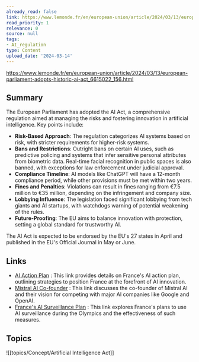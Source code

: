 ```yaml
---
already_read: false
link: https://www.lemonde.fr/en/european-union/article/2024/03/13/european-parliament-adopts-historic-ai-act_6615022_156.html
read_priority: 1
relevance: 0
source: null
tags:
- AI_regulation
type: Content
upload_date: '2024-03-14'
---
```


https://www.lemonde.fr/en/european-union/article/2024/03/13/european-parliament-adopts-historic-ai-act_6615022_156.html
## Summary

The European Parliament has adopted the AI Act, a comprehensive regulation aimed at managing the risks and fostering innovation in artificial intelligence. Key points include:

- **Risk-Based Approach**: The regulation categorizes AI systems based on risk, with stricter requirements for higher-risk systems.
- **Bans and Restrictions**: Outright bans on certain AI uses, such as predictive policing and systems that infer sensitive personal attributes from biometric data. Real-time facial recognition in public spaces is also banned, with exceptions for law enforcement under judicial approval.
- **Compliance Timeline**: AI models like ChatGPT will have a 12-month compliance period, while other provisions must be met within two years.
- **Fines and Penalties**: Violations can result in fines ranging from €7.5 million to €35 million, depending on the infringement and company size.
- **Lobbying Influence**: The legislation faced significant lobbying from tech giants and AI startups, with watchdogs warning of potential weakening of the rules.
- **Future-Proofing**: The EU aims to balance innovation with protection, setting a global standard for trustworthy AI.

The AI Act is expected to be endorsed by the EU's 27 states in April and published in the EU's Official Journal in May or June.
## Links

- [AI Action Plan](https://www.lemonde.fr/en/economy/article/2024/03/13/ai-action-plan-outlines-how-to-place-france-at-the-cutting-edge_6614625_19.html) : This link provides details on France's AI action plan, outlining strategies to position France at the forefront of AI innovation.
- [Mistral AI Co-founder](https://www.lemonde.fr/en/economy/article/2024/02/26/mistral-ai-co-founder-we-can-compete-with-google-or-openai_6561401_19.html) : This link discusses the co-founder of Mistral AI and their vision for competing with major AI companies like Google and OpenAI.
- [France's AI Surveillance Plan](https://www.lemonde.fr/en/opinion/article/2023/03/10/france-plans-to-use-ai-surveillance-during-olympics-but-it-has-never-proven-its-worth_6018880_23.html) : This link explores France's plans to use AI surveillance during the Olympics and the effectiveness of such measures.

## Topics

![[topics/Concept/Artificial Intelligence Act]]